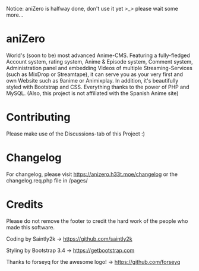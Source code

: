 Notice: aniZero is halfway done, don't use it yet >_> please wait some more...

# aniZero
World's (soon to be) most advanced Anime-CMS. Featuring a fully-fledged Account system, rating system, Anime &amp; Episode system, Comment system, Administration panel and embedding Videos of multiple Streaming-Services (such as MixDrop or Streamtape), it can serve you as your very first and own Website such as 9anime or Animixplay. In addition, it's beautifully styled with Bootstrap and CSS. Everything thanks to the power of PHP and MySQL. (Also, this project is not affiliated with the Spanish Anime site)

# Contributing
Please make use of the Discussions-tab of this Project :)

# Changelog
For changelog, please visit https://anizero.h33t.moe/changelog or the changelog.req.php file in /pages/

# Credits

Please do not remove the footer to credit the hard work of the people who made this software.

Coding by Saintly2k -> https://github.com/saintly2k

Styling by Bootstrap 3.4 -> https://getbootstrap.com

Thanks to forseyq for the awesome logo! -> https://github.com/forseyq
